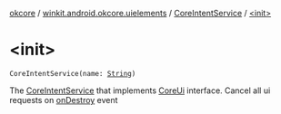 [okcore](../../index.md) / [winkit.android.okcore.uielements](../index.md) / [CoreIntentService](index.md) / [&lt;init&gt;](./-init-.md)

# &lt;init&gt;

`CoreIntentService(name: `[`String`](https://kotlinlang.org/api/latest/jvm/stdlib/kotlin/-string/index.html)`)`

The [CoreIntentService](index.md) that implements [CoreUi](../-core-ui/index.md) interface.
Cancel all ui requests on [onDestroy](on-destroy.md) event

